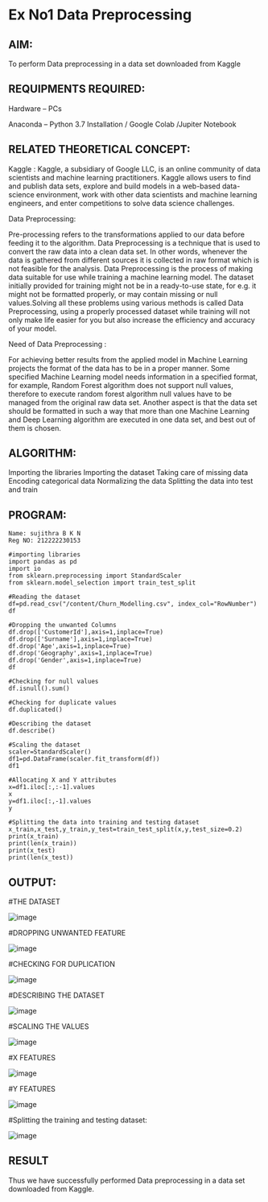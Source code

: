 # Ex No1 Data Preprocessing
## AIM:

To perform Data preprocessing in a data set downloaded from Kaggle

## REQUIPMENTS REQUIRED:
Hardware – PCs

Anaconda – Python 3.7 Installation / Google Colab /Jupiter Notebook

## RELATED THEORETICAL CONCEPT:

Kaggle :
Kaggle, a subsidiary of Google LLC, is an online community of data scientists and machine learning practitioners. Kaggle allows users to find and publish data sets, explore and build models in a web-based data-science environment, work with other data scientists and machine learning engineers, and enter competitions to solve data science challenges.

Data Preprocessing:

Pre-processing refers to the transformations applied to our data before feeding it to the algorithm. Data Preprocessing is a technique that is used to convert the raw data into a clean data set. In other words, whenever the data is gathered from different sources it is collected in raw format which is not feasible for the analysis.
Data Preprocessing is the process of making data suitable for use while training a machine learning model. The dataset initially provided for training might not be in a ready-to-use state, for e.g. it might not be formatted properly, or may contain missing or null values.Solving all these problems using various methods is called Data Preprocessing, using a properly processed dataset while training will not only make life easier for you but also increase the efficiency and accuracy of your model.

Need of Data Preprocessing :

For achieving better results from the applied model in Machine Learning projects the format of the data has to be in a proper manner. Some specified Machine Learning model needs information in a specified format, for example, Random Forest algorithm does not support null values, therefore to execute random forest algorithm null values have to be managed from the original raw data set.
Another aspect is that the data set should be formatted in such a way that more than one Machine Learning and Deep Learning algorithm are executed in one data set, and best out of them is chosen.


## ALGORITHM:
Importing the libraries
Importing the dataset
Taking care of missing data
Encoding categorical data
Normalizing the data
Splitting the data into test and train

## PROGRAM:
```
Name: sujithra B K N
Reg NO: 212222230153
```
```
#importing libraries
import pandas as pd
import io
from sklearn.preprocessing import StandardScaler
from sklearn.model_selection import train_test_split

#Reading the dataset
df=pd.read_csv("/content/Churn_Modelling.csv", index_col="RowNumber")
df

#Dropping the unwanted Columns
df.drop(['CustomerId'],axis=1,inplace=True)
df.drop(['Surname'],axis=1,inplace=True)
df.drop('Age',axis=1,inplace=True)
df.drop('Geography',axis=1,inplace=True)
df.drop('Gender',axis=1,inplace=True)
df

#Checking for null values
df.isnull().sum()

#Checking for duplicate values
df.duplicated()

#Describing the dataset
df.describe()

#Scaling the dataset
scaler=StandardScaler()
df1=pd.DataFrame(scaler.fit_transform(df))
df1

#Allocating X and Y attributes
x=df1.iloc[:,:-1].values
x
y=df1.iloc[:,-1].values
y

#Splitting the data into training and testing dataset
x_train,x_test,y_train,y_test=train_test_split(x,y,test_size=0.2)
print(x_train)
print(len(x_train))
print(x_test)
print(len(x_test))
```

## OUTPUT:
#THE DATASET

![image](https://github.com/sujithrabkn/Ex.No.1---Data-Preprocessing/assets/119477857/675d7722-048d-485a-8de9-d51bb681d859)

#DROPPING UNWANTED FEATURE

![image](https://github.com/sujithrabkn/Ex.No.1---Data-Preprocessing/assets/119477857/1731c04d-c0c3-455b-a9d9-19ccf2391ec3)

#CHECKING FOR DUPLICATION

![image](https://github.com/sujithrabkn/Ex.No.1---Data-Preprocessing/assets/119477857/91964617-d312-4513-becf-36e3b181306f)

#DESCRIBING THE DATASET

![image](https://github.com/sujithrabkn/Ex.No.1---Data-Preprocessing/assets/119477857/b06c268e-cae6-4b2f-b833-a39a91cdf503)

#SCALING THE VALUES

![image](https://github.com/sujithrabkn/Ex.No.1---Data-Preprocessing/assets/119477857/43dfa9ab-e139-447d-8d64-0e4abb0f4329)

#X FEATURES

![image](https://github.com/sujithrabkn/Ex.No.1---Data-Preprocessing/assets/119477857/75ca96ba-4fb4-465f-a2c5-9d0e43656da3)

#Y FEATURES

![image](https://github.com/sujithrabkn/Ex.No.1---Data-Preprocessing/assets/119477857/a424febe-2d13-4e99-beae-66691e274c79)


#Splitting the training and testing dataset:

![image](https://github.com/sujithrabkn/Ex.No.1---Data-Preprocessing/assets/119477857/115bd770-1d61-48f5-ac8c-39e4ef884f57)



## RESULT
Thus we have successfully performed Data preprocessing in a data set downloaded from Kaggle.
